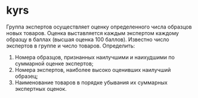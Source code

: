 # kyrs
Группа экспертов осуществляет оценку определенного
числа образцов новых товаров. Оценка выставляется каждым
экспертом каждому образцу в баллах (высшая оценка 100 баллов). Известно число экспертов в группе и число товаров.
Определить:
1) Номера образцов, признанных наилучшими и наихудшими по суммарной оценке экспертов;
2) Номера экспертов, наиболее высоко оценивших наилучший
образец;
3) Наименование товаров в порядке убывания их суммарных
экспертных оценок.
